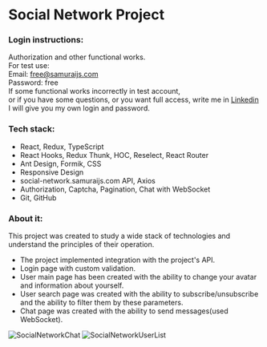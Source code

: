 # Social Network Project

### Login instructions:

Authorization and other functional works.   
For test use:  
Email: free@samuraijs.com  
Password: free  
If some functional works incorrectly in test account,   
or if you have some questions, or you want full access, write me
in [Linkedin](https://www.linkedin.com/in/andrew-syniachenko/)  
I will give you my own login and password.

### Tech stack:

* React, Redux, TypeScript
* React Hooks, Redux Thunk, HOC, Reselect, React Router
* Ant Design, Formik, CSS
* Responsive Design
* social-network.samuraijs.com API, Axios
* Authorization, Captcha, Pagination, Chat with WebSocket
* Git, GitHub

### About it:

This project was created to study a wide stack of technologies and understand the principles of their operation.

* The project implemented integration with the project's API.
* Login page with custom validation. 
* User main page has been created with the ability to change your avatar and information about yourself. 
* User search page was created with the ability to subscribe/unsubscribe and the ability to filter them by these parameters.
* Chat page was created with the ability to send messages(used WebSocket).

![SocialNetworkChat](https://user-images.githubusercontent.com/87381764/216784057-4657866a-e747-4b22-a046-7c2e21cece1a.png)
![SocialNetworkUserList](https://user-images.githubusercontent.com/87381764/216784060-fe8b945c-27ee-4318-8bad-59480d16d268.png)
